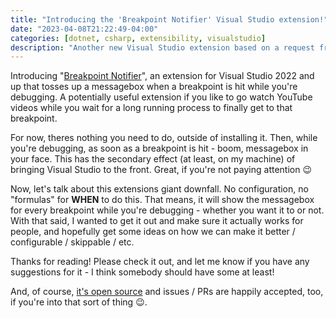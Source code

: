 ```yaml
---
title: "Introducing the 'Breakpoint Notifier' Visual Studio extension!"
date: "2023-04-08T21:22:49-04:00"
categories: [dotnet, csharp, extensibility, visualstudio]
description: "Another new Visual Studio extension based on a request from a friend. Take a look, let me know what you think!"
---
```


Introducing "[Breakpoint Notifier](https://marketplace.visualstudio.com/items?itemName=coding-with-calvin.BreakpointNotifier)", an extension for Visual Studio 2022 and up that tosses up a messagebox when a breakpoint is hit while you're debugging. A potentially useful extension if you like to go watch YouTube videos while you wait for a long running process to finally get to that breakpoint.

For now, theres nothing you need to do, outside of installing it. Then, while you're debugging, as soon as a breakpoint is hit - boom, messagebox in your face. This has the secondary effect (at least, on my machine) of bringing Visual Studio to the front. Great, if you're not paying attention 😉

Now, let's talk about this extensions giant downfall. No configuration, no "formulas" for **WHEN** to do this. That means, it will show the messagebox for every breakpoint while you're debugging - whether you want it to or not. With that said, I wanted to get it out and make sure it actually works for people, and hopefully get some ideas on how we can make it better / configurable / skippable / etc.

Thanks for reading! Please check it out, and let me know if you have any suggestions for it - I think somebody should have some at least!

And, of course, [it's open source](https://github.com/CodingWithCalvin/VS-BreakpointNotifier) and issues / PRs are happily accepted, too, if you're into that sort of thing 😉.
